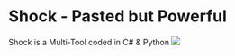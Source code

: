 # Shock - Pasted but Powerful
Shock is a Multi-Tool coded in C# & Python
![](https://cdn.upload.systems/uploads/mZn4lFyW.png)

